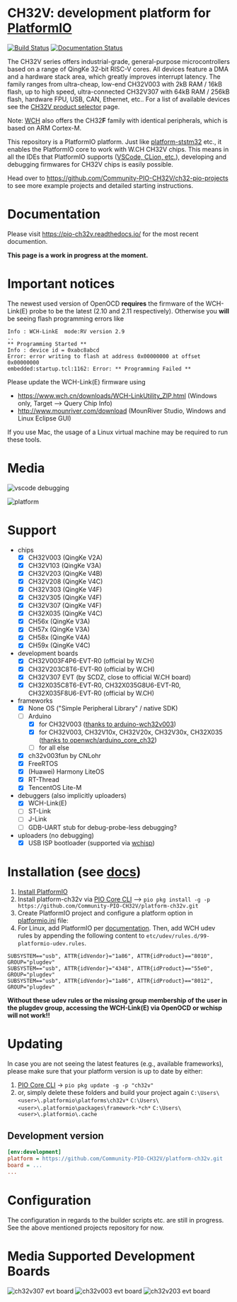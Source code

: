 # CH32V: development platform for [PlatformIO](https://platformio.org)

[![Build Status](https://github.com/Community-PIO-CH32V/platform-ch32v/workflows/Examples/badge.svg)](https://github.com/Community-PIO-CH32V/platform-ch32v/actions) [![Documentation Status](https://readthedocs.org/projects/pio-ch32v/badge/?version=latest)](https://pio-ch32v.readthedocs.io/en/latest/?badge=latest)

The CH32V series offers industrial-grade, general-purpose microcontrollers based on a range of QingKe 32-bit RISC-V cores. All devices feature a DMA and a hardware stack area, which greatly improves interrupt latency. The family ranges from ultra-cheap, low-end CH32V003 with 2kB RAM / 16kB flash, up to high speed, ultra-connected CH32V307 with 64kB RAM / 256kB flash, hardware FPU, USB, CAN, Ethernet, etc.. For a list of available devices see the [CH32V product selector](http://www.wch-ic.com/products/categories/47.html?pid=5) page.

Note: [WCH](http://www.wch-ic.com) also offers the CH32**F** family with identical peripherals, which is based on ARM Cortex-M.

This repository is a PlatformIO platform. Just like [platform-ststm32](https://github.com/platformio/platform-ststm32/) etc., it enables the PlatformIO core to work with W.CH CH32V chips. This means in all the IDEs that PlatformIO supports ([VSCode, CLion, etc.](https://docs.platformio.org/en/latest/integration/ide/index.html)), developing and debugging firmwares for CH32V chips is easily possible.

Head over to https://github.com/Community-PIO-CH32V/ch32-pio-projects to see more example projects and detailed starting instructions.

# Documentation

Please visit https://pio-ch32v.readthedocs.io/ for the most recent documention.

**This page is a work in progress at the moment.**

# Important notices

The newest used version of OpenOCD **requires** the firmware of the WCH-Link(E) probe to be the latest (2.10 and 2.11 respectively). Otherwise you **will** be seeing flash programming errors like

```
Info : WCH-LinkE  mode:RV version 2.9 
..
** Programming Started **
Info : device id = 0xabc8abcd
Error: error writing to flash at address 0x00000000 at offset 0x00000000
embedded:startup.tcl:1162: Error: ** Programming Failed **
```

Please update the WCH-Link(E) firmware using
* https://www.wch.cn/downloads/WCH-LinkUtility_ZIP.html (Windows only, Target --> Query Chip Info)
* http://www.mounriver.com/download (MounRiver Studio, Windows and Linux Eclipse GUI)

If you use Mac, the usage of a Linux virtual machine may be required to run these tools.

# Media
![vscode debugging](docs/debugging_ch32v003.png)

![platform](docs/platform.png)


# Support
- chips
    - [x] CH32V003 (QingKe V2A)
    - [x] CH32V103 (QingKe V3A)
    - [x] CH32V203 (QingKe V4B)
    - [x] CH32V208 (QingKe V4C)
    - [x] CH32V303 (QingKe V4F)
    - [x] CH32V305 (QingKe V4F)
    - [x] CH32V307 (QingKe V4F)
    - [x] CH32X035 (QingKe V4C)
    - [x] CH56x (QingKe V3A)
    - [x] CH57x (QingKe V3A)
    - [x] CH58x (QingKe V4A)
    - [x] CH59x (QingKe V4C)
- development boards
    - [x] CH32V003F4P6-EVT-R0 (official by W.CH)
    - [x] CH32V203C8T6-EVT-R0 (official by W.CH)
    - [x] CH32V307 EVT (by SCDZ, close to official W.CH board)
    - [x] CH32X035C8T6-EVT-R0, CH32X035G8U6-EVT-R0, CH32X035F8U6-EVT-R0  (official by W.CH)
- frameworks
    - [x] None OS ("Simple Peripheral Library" / native SDK)
    - [ ] Arduino
      - [x] for CH32V003 ([thanks to arduino-wch32v003](https://github.com/AlexanderMandera/arduino-wch32v003))
      - [x] for CH32V003, CH32V10x, CH32V20x, CH32V30x, CH32X035 ([thanks to openwch/arduino_core_ch32](https://github.com/openwch/arduino_core_ch32/))
      - [ ] for all else
    - [x] ch32v003fun by CNLohr
    - [x] FreeRTOS
    - [x] (Huawei) Harmony LiteOS
    - [x] RT-Thread
    - [x] TencentOS Lite-M
- debuggers (also implicitly uploaders)
    - [x] WCH-Link(E)
    - [ ] ST-Link
    - [ ] J-Link
    - [ ] GDB-UART stub for debug-probe-less debugging?
- uploaders (no debugging)
  - [x] USB ISP bootloader (supported via [wchisp](https://github.com/ch32-rs/wchisp))
# Installation (see [docs](https://pio-ch32v.readthedocs.io/en/latest/installation.html))

1. [Install PlatformIO](https://platformio.org)
2. Install platform-ch32v via [PIO Core CLI](https://docs.platformio.org/en/latest/integration/ide/vscode.html#platformio-core-cli) --> `pio pkg install -g -p https://github.com/Community-PIO-CH32V/platform-ch32v.git`
3. Create PlatformIO project and configure a platform option in [platformio.ini](https://docs.platformio.org/page/projectconf.html) file:
4. For Linux, add PlatformIO per [documentation](https://docs.platformio.org/en/latest/core/installation/udev-rules.html#platformio-udev-rules). Then, add WCH udev rules by appending the following content to `etc/udev/rules.d/99-platformio-udev.rules`.

```
SUBSYSTEM=="usb", ATTR{idVendor}="1a86", ATTR{idProduct}=="8010", GROUP="plugdev"
SUBSYSTEM=="usb", ATTR{idVendor}="4348", ATTR{idProduct}=="55e0", GROUP="plugdev"
SUBSYSTEM=="usb", ATTR{idVendor}="1a86", ATTR{idProduct}=="8012", GROUP="plugdev"
```

**Without these udev rules or the missing group membership of the user in the plugdev group, accessing the WCH-Link(E) via OpenOCD or wchisp will not work!!**

# Updating

In case you are not seeing the latest features (e.g., available frameworks), please make sure that your platform version is up to date by either:
1. [PIO Core CLI](https://docs.platformio.org/en/latest/integration/ide/vscode.html#platformio-core-cli) -> `pio pkg update -g -p "ch32v"`
2. or, simply delete these folders and build your project again
 `C:\Users\<user>\.platformio\platforms\ch32v*`
 `C:\Users\<user>\.platformio\packages\framework-*ch*`
 `C:\Users\<user>\.platformio\.cache`


## Development version

```ini
[env:development]
platform = https://github.com/Community-PIO-CH32V/platform-ch32v.git
board = ...
...
```

# Configuration

The configuration in regards to the builder scripts etc. are still in progress. See the above mentioned projects repository for now.

# Media Supported Development Boards

![ch32v307 evt board](docs/ch307_evt.jpg)
![ch32v003 evt board](docs/ch32v003_evt.jpg)
![ch32v203 evt board](docs/ch32v203_evt.jpg)
